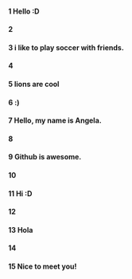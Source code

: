#### 1 Hello :D    
#### 2
#### 3 i like to play soccer with friends. 
#### 4
#### 5 lions are cool
#### 6 :)
#### 7 Hello, my name is Angela. 
#### 8
#### 9 Github is awesome. 
#### 10
#### 11 Hi :D
#### 12
#### 13 Hola 
#### 14
#### 15 Nice to meet you!
